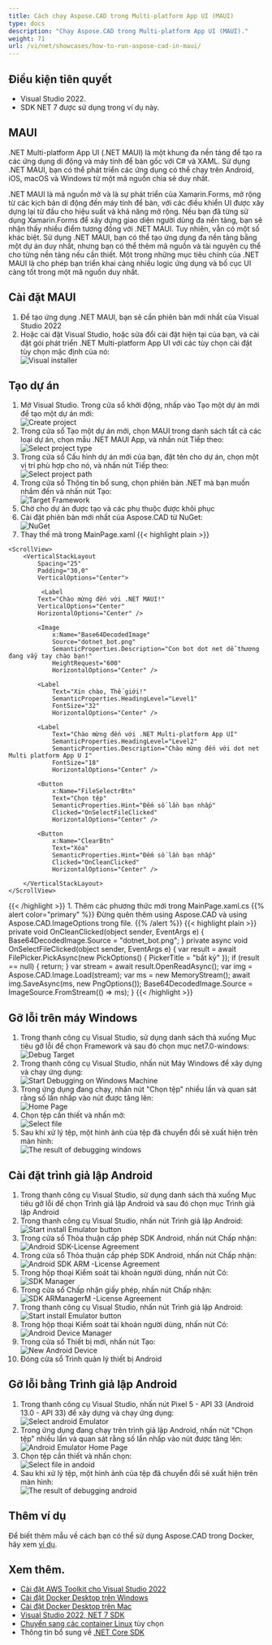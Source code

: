 ```yaml
---
title: Cách chạy Aspose.CAD trong Multi-platform App UI (MAUI)
type: docs
description: "Chạy Aspose.CAD trong Multi-platform App UI (MAUI)."
weight: 71
url: /vi/net/showcases/how-to-run-aspose-cad-in-maui/
---
```


## Điều kiện tiên quyết
- Visual Studio 2022.
- SDK NET 7 được sử dụng trong ví dụ này.

## MAUI

.NET Multi-platform App UI (.NET MAUI) là một khung đa nền tảng để tạo ra các ứng dụng di động và máy tính để bàn gốc với C# và XAML.
Sử dụng .NET MAUI, bạn có thể phát triển các ứng dụng có thể chạy trên Android, iOS, macOS và Windows từ một mã nguồn chia sẻ duy nhất.

.NET MAUI là mã nguồn mở và là sự phát triển của Xamarin.Forms, mở rộng từ các kịch bản di động đến máy tính để bàn, với các điều khiển UI được xây dựng lại từ đầu cho hiệu suất và khả năng mở rộng.
Nếu bạn đã từng sử dụng Xamarin.Forms để xây dựng giao diện người dùng đa nền tảng, bạn sẽ nhận thấy nhiều điểm tương đồng với .NET MAUI.
Tuy nhiên, vẫn có một số khác biệt.
Sử dụng .NET MAUI, bạn có thể tạo ứng dụng đa nền tảng bằng một dự án duy nhất, nhưng bạn có thể thêm mã nguồn và tài nguyên cụ thể cho từng nền tảng nếu cần thiết.
Một trong những mục tiêu chính của .NET MAUI là cho phép bạn triển khai càng nhiều logic ứng dụng và bố cục UI càng tốt trong một mã nguồn duy nhất.

## Cài đặt MAUI

1. Để tạo ứng dụng .NET MAUI, bạn sẽ cần phiên bản mới nhất của Visual Studio 2022
1. Hoặc cài đặt Visual Studio, hoặc sửa đổi cài đặt hiện tại của bạn, và cài đặt gói phát triển .NET Multi-platform App UI với các tùy chọn cài đặt tùy chọn mặc định của nó:<br>
![Visual installer](/cad/_assets/showcases/maui/visual-installer.png)

## Tạo dự án

1. Mở Visual Studio. Trong cửa sổ khởi động, nhấp vào Tạo một dự án mới để tạo một dự án mới:<br>
![Create project](/cad/_assets/showcases/maui/create-project.png)<br>
1. Trong cửa sổ Tạo một dự án mới, chọn MAUI trong danh sách tất cả các loại dự án, chọn mẫu .NET MAUI App, và nhấn nút Tiếp theo:<br>
![Select project type](/cad/_assets/showcases/maui/select-project.png)<br>
1. Trong cửa sổ Cấu hình dự án mới của bạn, đặt tên cho dự án, chọn một vị trí phù hợp cho nó, và nhấn nút Tiếp theo:<br>
![Select project path](/cad/_assets/showcases/maui/select-project-path.png)<br>
1. Trong cửa sổ Thông tin bổ sung, chọn phiên bản .NET mà bạn muốn nhắm đến và nhấn nút Tạo:<br>
![Target Framework](/cad/_assets/showcases/maui/select-framework.png)<br>
1. Chờ cho dự án được tạo và các phụ thuộc được khôi phục
1. Cài đặt phiên bản mới nhất của Aspose.CAD từ NuGet:<br>
![NuGet](/cad/_assets/showcases/maui/nuget.png)<br>
1. Thay thế mã trong MainPage.xaml
{{< highlight plain >}}
<?xml version="1.0" encoding="utf-8" ?>
<ContentPage xmlns="http://schemas.microsoft.com/dotnet/2021/maui"
             xmlns:x="http://schemas.microsoft.com/winfx/2009/xaml"
             x:Class="MauiApp1.MainPage">

    <ScrollView>
        <VerticalStackLayout
            Spacing="25"
            Padding="30,0"
            VerticalOptions="Center">

             <Label 
            Text="Chào mừng đến với .NET MAUI!"
            VerticalOptions="Center" 
            HorizontalOptions="Center" />

            <Image
                x:Name="Base64DecodedImage"
                Source="dotnet_bot.png"
                SemanticProperties.Description="Con bot dot net dễ thương đang vẫy tay chào bạn!"
                HeightRequest="600"
                HorizontalOptions="Center" />

            <Label
                Text="Xin chào, Thế giới!"
                SemanticProperties.HeadingLevel="Level1"
                FontSize="32"
                HorizontalOptions="Center" />

            <Label
                Text="Chào mừng đến với .NET Multi-platform App UI"
                SemanticProperties.HeadingLevel="Level2"
                SemanticProperties.Description="Chào mừng đến với dot net Multi platform App U I"
                FontSize="18"
                HorizontalOptions="Center" />

            <Button
                x:Name="FileSelectrBtn"
                Text="Chọn tệp"
                SemanticProperties.Hint="Đếm số lần bạn nhấp"
                Clicked="OnSelectFileClicked"
                HorizontalOptions="Center" />

            <Button
                x:Name="ClearBtn"
                Text="Xóa"
                SemanticProperties.Hint="Đếm số lần bạn nhấp"
                Clicked="OnCleanClicked"
                HorizontalOptions="Center" />

        </VerticalStackLayout>
    </ScrollView>
</ContentPage>
{{< /highlight >}}
1. Thêm các phương thức mới trong MainPage.xaml.cs
{{% alert color="primary" %}} 
Đừng quên thêm using Aspose.CAD và using Aspose.CAD.ImageOptions trong file.
{{% /alert %}}
{{< highlight plain >}}
private void OnCleanClicked(object sender, EventArgs e)
{
    Base64DecodedImage.Source = "dotnet_bot.png";
}
private async void OnSelectFileClicked(object sender, EventArgs e)
{
    var result = await FilePicker.PickAsync(new PickOptions()
    {
        PickerTitle = "bất kỳ"
    });
    if (result == null)
    {
        return;
    }
    var stream = await result.OpenReadAsync();
    var img = Aspose.CAD.Image.Load(stream);
    var ms = new MemoryStream();
    await img.SaveAsync(ms, new PngOptions());
    Base64DecodedImage.Source = ImageSource.FromStream(() => ms);
}
{{< /highlight >}}

## Gỡ lỗi trên máy Windows

1. Trong thanh công cụ Visual Studio, sử dụng danh sách thả xuống Mục tiêu gỡ lỗi để chọn Framework và sau đó chọn mục net7.0-windows:<br>
![Debug Target](/cad/_assets/showcases/maui/windows-mode.png)<br>
1. Trong thanh công cụ Visual Studio, nhấn nút Máy Windows để xây dựng và chạy ứng dụng:<br>
![Start Debugging on Windows Machine](/cad/_assets/showcases/maui/windows-start-debug.png)<br>
1. Trong ứng dụng đang chạy, nhấn nút "Chọn tệp" nhiều lần và quan sát rằng số lần nhấp vào nút được tăng lên:<br>
![Home Page](/cad/_assets/showcases/maui/windows-home-page.png)<br>
1. Chọn tệp cần thiết và nhấn mở:<br>
![Select file](/cad/_assets/showcases/maui/select-file.png)<br>
1. Sau khi xử lý tệp, một hình ảnh của tệp đã chuyển đổi sẽ xuất hiện trên màn hình:<br>
![The result of debugging windows](/cad/_assets/showcases/maui/windows-result.png)

## Cài đặt trình giả lập Android

1. Trong thanh công cụ Visual Studio, sử dụng danh sách thả xuống Mục tiêu gỡ lỗi để chọn Trình giả lập Android và sau đó chọn mục Trình giả lập Android
1. Trong thanh công cụ Visual Studio, nhấn nút Trình giả lập Android:<br>
![Start install Emulator button](/cad/_assets/showcases/maui/start-install-emulator.png)<br>
1. Trong cửa sổ Thỏa thuận cấp phép SDK Android, nhấn nút Chấp nhận:<br>
![Android SDK-License Agreement](/cad/_assets/showcases/maui/android-sdk-1.png)<br>
1. Trong cửa sổ Thỏa thuận cấp phép SDK Android, nhấn nút Chấp nhận:<br>
![Android SDK ARM -License Agreement](/cad/_assets/showcases/maui/android-sdk-2.png)<br>
1. Trong hộp thoại Kiểm soát tài khoản người dùng, nhấn nút Có:<br>
![SDK Manager](/cad/_assets/showcases/maui/android-sdk-3.png)<br>
1. Trong cửa sổ Chấp nhận giấy phép, nhấn nút Chấp nhận:<br>
![SDK ARManagerM -License Agreement](/cad/_assets/showcases/maui/android-sdk-4.png)<br>
1. Trong thanh công cụ Visual Studio, nhấn nút Trình giả lập Android:<br>
![Start install Emulator button](/cad/_assets/showcases/maui/start-install-emulator.png)<br>
1. Trong hộp thoại Kiểm soát tài khoản người dùng, nhấn nút Có:<br>
![Android Device Manager](/cad/_assets/showcases/maui/android-device-manager.png)<br>
1. Trong cửa sổ Thiết bị mới, nhấn nút Tạo:<br>
![New Android Device](/cad/_assets/showcases/maui/android-new-device.png)<br>
1. Đóng cửa sổ Trình quản lý thiết bị Android

## Gỡ lỗi bằng Trình giả lập Android

1. Trong thanh công cụ Visual Studio, nhấn nút Pixel 5 - API 33 (Android 13.0 - API 33) để xây dựng và chạy ứng dụng:<br>
![Select android Emulator](/cad/_assets/showcases/maui/select-android-emulator.png)<br>
1. Trong ứng dụng đang chạy trên trình giả lập Android, nhấn nút "Chọn tệp" nhiều lần và quan sát rằng số lần nhấp vào nút được tăng lên:<br>
![Android Emulator Home Page](/cad/_assets/showcases/maui/android-home-page.png)<br>
1. Chọn tệp cần thiết và nhấn chọn:<br>
![Select file in andoid](/cad/_assets/showcases/maui/select-file-android.png)<br>
1. Sau khi xử lý tệp, một hình ảnh của tệp đã chuyển đổi sẽ xuất hiện trên màn hình:<br>
![The result of debugging android](/cad/_assets/showcases/maui/android-result.png)

## Thêm ví dụ

Để biết thêm mẫu về cách bạn có thể sử dụng Aspose.CAD trong Docker, hãy xem [ví dụ](https://github.com/aspose-cad/Aspose.CAD-Documentation).

## Xem thêm.

- [Cài đặt AWS Toolkit cho Visual Studio 2022](https://marketplace.visualstudio.com/items?itemName=AmazonWebServices.AWSToolkitforVisualStudio2022)
- [Cài đặt Docker Desktop trên Windows](https://docs.docker.com/docker-for-windows/install/)
- [Cài đặt Docker Desktop trên Mac](https://docs.docker.com/docker-for-mac/install/)
- [Visual Studio 2022, NET 7 SDK](https://docs.microsoft.com/en-us/dotnet/core/install/windows?tabs=net70#dependencies)
- [Chuyển sang các container Linux](https://docs.docker.com/docker-for-windows/#switch-between-windows-and-linux-containers) tùy chọn
- Thông tin bổ sung về [.NET Core SDK](https://hub.docker.com/_/microsoft-dotnet-sdk)
